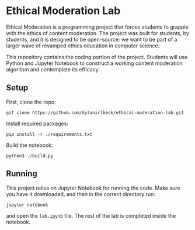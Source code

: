 # Ethical Moderation Lab

Ethical Moderation is a programming project that forces students to grapple with the ethics of content moderation. The project was built for students, by students, and it is designed to be open-source: we want to be part of a larger wave of revamped ethics education in computer science.

This repository contains the coding portion of the project. Students will use Python and Jupyter Notebook to construct a working content moderation algorithm and contemplate its efficacy.


## Setup

First, clone the repo:

```
git clone https://github.com/dylanirlbeck/ethical-moderation-lab.git
```

Install required packages:

```
pip install -r ./requirements.txt
```

Build the notebook:

```
python3 ./build.py
```

## Running

This project relies on Jupyter Notebook for running the code. Make sure you have it downloaded, and then in the correct directory run:

```
jupyter notebook
```

and open the `lab.ipynb` file. The rest of the lab is completed inside the notebook.
